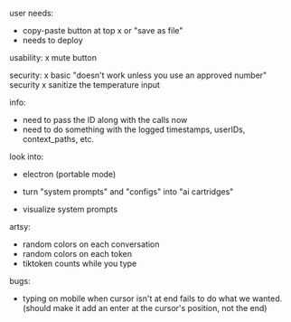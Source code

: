user needs:
- copy-paste button at top
  x or "save as file"
- needs to deploy

usability:
x mute button

security:
x basic "doesn't work unless you use an approved number" security
x sanitize the temperature input

info:
- need to pass the ID along with the calls now
- need to do something with the logged timestamps, userIDs, context_paths, etc. 

look into:
  - electron (portable mode)


- turn "system prompts" and "configs" into "ai cartridges"

- visualize system prompts

artsy:
- random colors on each conversation
- random colors on each token
- tiktoken counts while you type

bugs:
- typing on mobile when cursor isn't at end fails to do what we wanted. (should make it add an enter at the cursor's position, not the end)